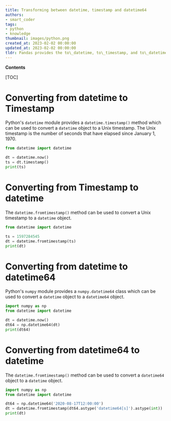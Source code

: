 ```yaml
---
title: Transforming between datetime, timestamp and datetime64
authors:
- smart_coder
tags:
- python
- knowledge
thumbnail: images/python.png
created_at: 2023-02-02 00:00:00
updated_at: 2023-02-02 00:00:00
tldr: Pandas provides the to\_datetime, to\_timestamp, and to\_datetime64 methods to convert between datetime, Timestamp, and datetime64 objects.
---
```


**Contents**

[TOC]

# Converting from datetime to Timestamp

Python's `datetime` module provides a `datetime.timestamp()` method which can be used to convert a `datetime` object to a Unix timestamp. The Unix timestamp is the number of seconds that have elapsed since January 1, 1970.

```python
from datetime import datetime

dt = datetime.now()
ts = dt.timestamp()
print(ts)
```

# Converting from Timestamp to datetime

The `datetime.fromtimestamp()` method can be used to convert a Unix timestamp to a `datetime` object.

```python
from datetime import datetime

ts = 1597284545
dt = datetime.fromtimestamp(ts)
print(dt)
```

# Converting from datetime to datetime64

Python's `numpy` module provides a `numpy.datetime64` class which can be used to convert a `datetime` object to a `datetime64` object.

```python
import numpy as np
from datetime import datetime

dt = datetime.now()
dt64 = np.datetime64(dt)
print(dt64)
```

# Converting from datetime64 to datetime

The `datetime.fromtimestamp()` method can be used to convert a `datetime64` object to a `datetime` object.

```python
import numpy as np
from datetime import datetime

dt64 = np.datetime64('2020-08-17T12:00:00')
dt = datetime.fromtimestamp(dt64.astype('datetime64[s]').astype(int))
print(dt)
```
